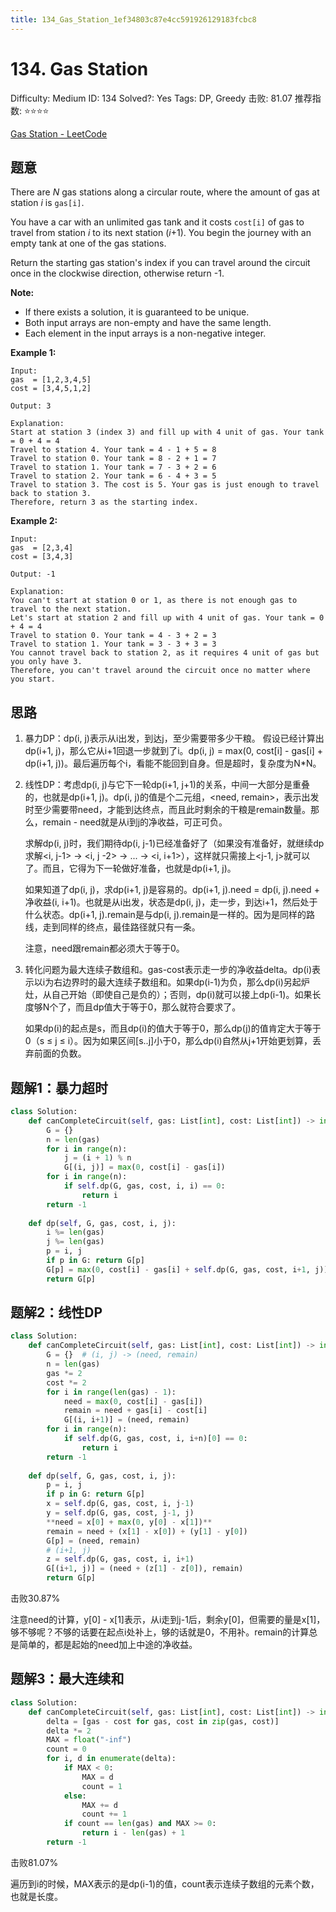 ```yaml
---
title: 134_Gas_Station_1ef34803c87e4cc591926129183fcbc8
---
```


# 134. Gas Station

Difficulty: Medium
ID: 134
Solved?: Yes
Tags: DP, Greedy
击败: 81.07
推荐指数: ⭐⭐⭐⭐

[Gas Station - LeetCode](https://leetcode.com/problems/gas-station/)

## 题意

There are *N* gas stations along a circular route, where the amount of gas at station *i* is `gas[i]`.

You have a car with an unlimited gas tank and it costs `cost[i]` of gas to travel from station *i* to its next station (*i*+1). You begin the journey with an empty tank at one of the gas stations.

Return the starting gas station's index if you can travel around the circuit once in the clockwise direction, otherwise return -1.

**Note:**

- If there exists a solution, it is guaranteed to be unique.
- Both input arrays are non-empty and have the same length.
- Each element in the input arrays is a non-negative integer.

**Example 1:**

```
Input: 
gas  = [1,2,3,4,5]
cost = [3,4,5,1,2]

Output: 3

Explanation:
Start at station 3 (index 3) and fill up with 4 unit of gas. Your tank = 0 + 4 = 4
Travel to station 4. Your tank = 4 - 1 + 5 = 8
Travel to station 0. Your tank = 8 - 2 + 1 = 7
Travel to station 1. Your tank = 7 - 3 + 2 = 6
Travel to station 2. Your tank = 6 - 4 + 3 = 5
Travel to station 3. The cost is 5. Your gas is just enough to travel back to station 3.
Therefore, return 3 as the starting index.

```

**Example 2:**

```
Input: 
gas  = [2,3,4]
cost = [3,4,3]

Output: -1

Explanation:
You can't start at station 0 or 1, as there is not enough gas to travel to the next station.
Let's start at station 2 and fill up with 4 unit of gas. Your tank = 0 + 4 = 4
Travel to station 0. Your tank = 4 - 3 + 2 = 3
Travel to station 1. Your tank = 3 - 3 + 3 = 3
You cannot travel back to station 2, as it requires 4 unit of gas but you only have 3.
Therefore, you can't travel around the circuit once no matter where you start.

```

## 思路

1. 暴力DP：dp(i, j)表示从i出发，到达j，至少需要带多少干粮。 假设已经计算出dp(i+1, j)，那么它从i+1回退一步就到了i。dp(i, j) = max(0, cost[i] - gas[i] + dp(i+1, j))。最后遍历每个i，看能不能回到自身。但是超时，复杂度为N*N。
2. 线性DP：考虑dp(i, j)与它下一轮dp(i+1, j+1)的关系，中间一大部分是重叠的，也就是dp(i+1, j)。dp(i, j)的值是个二元组，<need, remain>，表示出发时至少需要带need，才能到达终点，而且此时剩余的干粮是remain数量。那么，remain - need就是从i到j的净收益，可正可负。
    
    求解dp(i, j)时，我们期待dp(i, j-1)已经准备好了（如果没有准备好，就继续dp求解<i, j-1> → <i, j -2> → ... → <i, i+1>），这样就只需接上<j-1, j>就可以了。而且，它得为下一轮做好准备，也就是dp(i+1, j)。
    
    如果知道了dp(i, j)，求dp(i+1, j)是容易的。dp(i+1, j).need = dp(i, j).need + 净收益(i, i+1)。也就是从i出发，状态是dp(i, j)，走一步，到达i+1，然后处于什么状态。dp(i+1, j).remain是与dp(i, j).remain是一样的。因为是同样的路线，走到同样的终点，最佳路径就只有一条。
    
    注意，need跟remain都必须大于等于0。
    
3. 转化问题为最大连续子数组和。gas-cost表示走一步的净收益delta。dp(i)表示以i为右边界时的最大连续子数组和。如果dp(i-1)为负，那么dp(i)另起炉灶，从自己开始（即使自己是负的）；否则，dp(i)就可以接上dp(i-1)。如果长度够N个了，而且dp值大于等于0，那么就符合要求了。
    
    如果dp(i)的起点是s，而且dp(i)的值大于等于0，那么dp(j)的值肯定大于等于0（s ≤ j ≤ i）。因为如果区间[s..j]小于0，那么dp(i)自然从j+1开始更划算，丢弃前面的负数。
    

## 题解1：暴力超时

```python
class Solution:
    def canCompleteCircuit(self, gas: List[int], cost: List[int]) -> int:
        G = {}
        n = len(gas)
        for i in range(n):
            j = (i + 1) % n
            G[(i, j)] = max(0, cost[i] - gas[i])
        for i in range(n):
            if self.dp(G, gas, cost, i, i) == 0:
                return i
        return -1
    
    def dp(self, G, gas, cost, i, j):
        i %= len(gas)
        j %= len(gas)
        p = i, j
        if p in G: return G[p]
        G[p] = max(0, cost[i] - gas[i] + self.dp(G, gas, cost, i+1, j))
        return G[p]
```

## 题解2：线性DP

```python
class Solution:
    def canCompleteCircuit(self, gas: List[int], cost: List[int]) -> int:
        G = {}  # (i, j) -> (need, remain)
        n = len(gas)
        gas *= 2
        cost *= 2
        for i in range(len(gas) - 1):
            need = max(0, cost[i] - gas[i])
            remain = need + gas[i] - cost[i]
            G[(i, i+1)] = (need, remain)
        for i in range(n):
            if self.dp(G, gas, cost, i, i+n)[0] == 0:
                return i
        return -1
    
    def dp(self, G, gas, cost, i, j):
        p = i, j
        if p in G: return G[p]
        x = self.dp(G, gas, cost, i, j-1)
        y = self.dp(G, gas, cost, j-1, j)
        **need = x[0] + max(0, y[0] - x[1])**
        remain = need + (x[1] - x[0]) + (y[1] - y[0])
        G[p] = (need, remain)
        # (i+1, j)
        z = self.dp(G, gas, cost, i, i+1)
        G[(i+1, j)] = (need + (z[1] - z[0]), remain)
        return G[p]
```

击败30.87%

注意need的计算，y[0] - x[1]表示，从i走到j-1后，剩余y[0]，但需要的量是x[1]，够不够呢？不够的话要在起点i处补上，够的话就是0，不用补。remain的计算总是简单的，都是起始的need加上中途的净收益。

## 题解3：最大连续和

```python
class Solution:
    def canCompleteCircuit(self, gas: List[int], cost: List[int]) -> int:
        delta = [gas - cost for gas, cost in zip(gas, cost)]
        delta *= 2
        MAX = float("-inf")
        count = 0
        for i, d in enumerate(delta):
            if MAX < 0:
                MAX = d
                count = 1
            else:
                MAX += d
                count += 1
            if count == len(gas) and MAX >= 0:
                return i - len(gas) + 1
        return -1
```

击败81.07%

遍历到i的时候，MAX表示的是dp(i-1)的值，count表示连续子数组的元素个数，也就是长度。